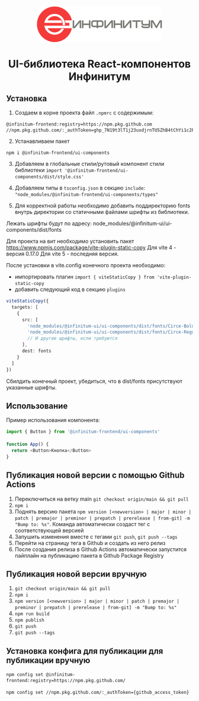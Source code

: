 <p style="text-align: center" align="center">
<img src="src/components/Logo/assets/logo-full.svg" alt="">
</p>

<h1 align="center" style="text-align: center">UI-библиотека React-компонентов Инфинитум</h1>

## Установка

1. Создаем в корне проекта файл `.npmrc` с содержимым:

```text
@infinitum-frontend:registry=https://npm.pkg.github.com
//npm.pkg.github.com/:_authToken=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
```

2. Устанавливаем пакет

```text
npm i @infinitum-frontend/ui-components
```

3. Добавляем в глобальные стили/рутовый компонент стили библиотеки `import '@infinitum-frontend/ui-components/dist/style.css'`
4. Добавляем типы в `tsconfig.json` в секцию `include`: `"node_modules/@infinitum-frontend/ui-components/types"`

5. Для корректной работы необходимо добавить поддиректорию fonts внутрь директории со статичными файлами шрифты из библиотеки.

Лежать шрифты будут по адресу: node_modules/@infinitum-ui/ui-components/dist/fonts

Для проекта на вит необходимо установить пакет https://www.npmjs.com/package/vite-plugin-static-copy
Для vite 4 - версия 0.17.0
Для vite 5 - последняя версия.

После установки в vite.config конечного проекта необходимо:

- импортировать плагин `import { viteStaticCopy } from 'vite-plugin-static-copy`
- добавить следующий код в секцию `plugins`

```typescript
viteStaticCopy({
  targets: [
    {
      src: [
        'node_modules/@infinitum-ui/ui-components/dist/fonts/Circe-Bold.woff2',
        'node_modules/@infinitum-ui/ui-components/dist/fonts/Circe-Regular.woff2'
        // И другие шрифты, если требуются
      ],
      dest: fonts
    }
  ]
})
```

Сбилдить конечный проект, убедиться, что в dist/fonts присутствуют указанные шрифты.

## Использование

Пример использования компонента:

```typescript jsx
import { Button } from '@infinitum-frontend/ui-components'

function App() {
  return <Button>Кнопка</Button>
}
```

## Публикация новой версии с помощью Github Actions

1. Переключиться на ветку main `git checkout origin/main && git pull`
2. `npm i`
3. Поднять версию пакета `npm version [<newversion> | major | minor | patch | premajor | preminor | prepatch | prerelease | from-git] -m "Bump to: %s"`. Команда автоматически создаст тег с соответствующей версией
4. Запушить изменения вместе с тегами `git push`, `git push --tags`
5. Перейти на страницу тега в Github и создать из него релиз
6. После создания релиза в Github Actions автоматически запустится пайплайн на публикацию пакета в Github Package Registry

## Публикация новой версии вручную

1. `git checkout origin/main && git pull`
2. `npm i`
3. `npm version [<newversion> | major | minor | patch | premajor | preminor | prepatch | prerelease | from-git] -m "Bump to: %s"`
4. `npm run build`
5. `npm publish`
6. `git push`
7. `git push --tags`

## Установка конфига для публикации для публикации вручную

```text
npm config set @infinitum-frontend:registry=https://npm.pkg.github.com/

npm config set //npm.pkg.github.com/:_authToken={github_access_token}
```

